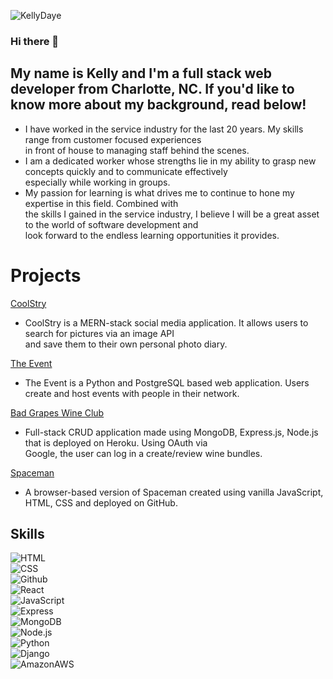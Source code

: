 ![KellyDaye](https://i.imgur.com/yE6thOp.png)

### Hi there 👋

## My name is Kelly and I'm a full stack web developer from Charlotte, NC.  If you'd like to know more about my background, read below!

- I have worked in the service industry for the last 20 years. My skills range from customer focused experiences <br>
in front of house to managing staff behind the scenes.
- I am a dedicated worker whose strengths lie in my ability to grasp new concepts quickly and to communicate effectively <br>
especially while working in groups. 
- My passion for learning is what drives me to continue to hone my expertise in this field. Combined with <br>
the skills I gained in the service industry, I believe I will be a great asset to the world of software development and <br> 
look forward to the endless learning opportunities it provides.

# Projects 
[CoolStry](coolstry.herokuapp.com) <br>

- CoolStry is a MERN-stack social media application. It allows users to search for pictures via an image API <br>
and save them to their own personal photo diary. 

[The Event](https://theevent.herokuapp.com/)<br>

- The Event is a Python and PostgreSQL based web application. Users create and host events with people in their network. <br>

[Bad Grapes Wine Club](bad-grapes.herokuapp.com)

- Full-stack CRUD application made using MongoDB, Express.js, Node.js that is deployed on Heroku. Using OAuth via <br>
Google, the user can log in a create/review wine bundles. 
 
[Spaceman](https://kelso-gh.github.io/spaceman/) <br>

- A browser-based version of Spaceman created using vanilla JavaScript, HTML, CSS and deployed on GitHub.

## Skills

![HTML](https://img.shields.io/badge/HTML-239120?style=for-the-badge&logo=html5&logoColor=white)<br>
![CSS](https://img.shields.io/badge/CSS-239120?&style=for-the-badge&logo=css3&logoColor=white)<br>
![Github](https://img.shields.io/badge/GitHub-100000?style=for-the-badge&logo=github&logoColor=white)<br>
![React](https://img.shields.io/badge/React-20232A?style=for-the-badge&logo=react&logoColor=61DAFB)<br>
![JavaScript](https://img.shields.io/badge/JavaScript-F7DF1E?style=for-the-badge&logo=javascript&logoColor=black)<br>
![Express](https://img.shields.io/badge/Express.js-404D59?style=for-the-badge)<br>
![MongoDB](https://img.shields.io/badge/MongoDB-4EA94B?style=for-the-badge&logo=mongodb&logoColor=white)<br>
![Node.js](https://img.shields.io/badge/Node.js-43853D?style=for-the-badge&logo=node.js&logoColor=white)<br>
![Python](https://img.shields.io/badge/Python-14354C?style=for-the-badge&logo=python&logoColor=white)<br>
![Django](https://img.shields.io/badge/Django-092E20?style=for-the-badge&logo=django&logoColor=white)<br>
![AmazonAWS](https://img.shields.io/badge/Amazon_AWS-232F3E?style=for-the-badge&logo=amazon-aws&logoColor=white)
